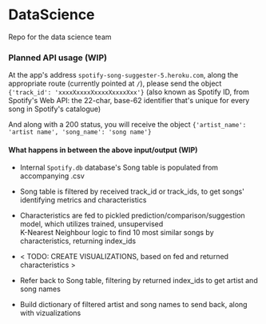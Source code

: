 # DataScience
Repo for the data science team


### Planned API usage (WIP)

At the app's address `spotify-song-suggester-5.heroku.com`, along the appropriate route (currently pointed at `/`), please send the
object `{'track_id': 'xxxxXxxxxXxxxxXxxxxXxx'}` (also known as Spotify ID, from Spotify's Web API: the 22-char, base-62 identifier that's unique for every song in Spotify's catalogue)

And along with a 200 status, you will receive the object `{'artist_name': 'artist name', 'song_name': 'song name'}`


#### What happens in between the above input/output (WIP)

- Internal `Spotify.db` database's Song table is populated from accompanying .csv

- Song table is filtered by received track_id or track_ids, to get songs' identifying metrics and characteristics

- Characteristics are fed to pickled prediction/comparison/suggestion model, which utilizes trained, unsupervised  
  K-Nearest Neighbour logic to find 10 most similar songs by characteristics, returning index_ids

- < TODO: CREATE VISUALIZATIONS, based on fed and returned characteristics >

- Refer back to Song table, filtering by returned index_ids to get artist and song names

- Build dictionary of filtered artist and song names to send back, along with vizualizations

